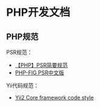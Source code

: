 # PHP开发文档

## PHP规范

PSR规范：

- [【PHP】PSR简要规范](http://segmentfault.com/a/1190000003854993)
- [PHP-FIG PSR中文版](https://github.com/PizzaLiu/PHP-FIG)

Yii代码规范：

- [Yii2 Core framework code style](https://github.com/yiisoft/yii2/blob/master/docs/internals/core-code-style.md)

